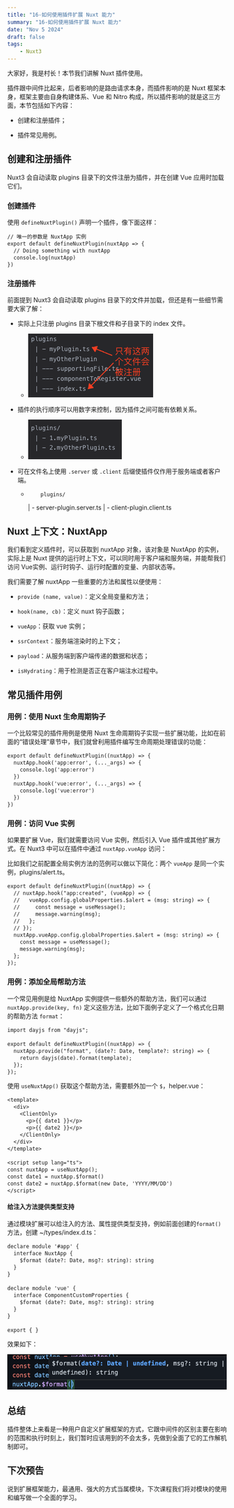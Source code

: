 ```yaml
---
title: "16-如何使用插件扩展 Nuxt 能力"
summary: "16-如何使用插件扩展 Nuxt 能力"
date: "Nov 5 2024"
draft: false
tags:
    - Nuxt3
---
```


大家好，我是村长！本节我们讲解 Nuxt 插件使用。

插件跟中间件比起来，后者影响的是路由请求本身，而插件影响的是 Nuxt 框架本身，框架主要由自身构建体系、Vue 和 Nitro
构成，所以插件影响的就是这三方面，本节包括如下内容：

  * 创建和注册插件；

  * 插件常见用例。

## 创建和注册插件

Nuxt3 会自动读取 plugins 目录下的文件注册为插件，并在创建 Vue 应用时加载它们。

### 创建插件

使用 `defineNuxtPlugin()` 声明一个插件，像下面这样：

    
    
    // 唯一的参数是 NuxtApp 实例
    export default defineNuxtPlugin(nuxtApp => {
      // Doing something with nuxtApp
      console.log(nuxtApp)
    })
    

### 注册插件

前面提到 Nuxt3 会自动读取 plugins 目录下的文件并加载，但还是有一些细节需要大家了解：

  * 实际上只注册 plugins 目录下根文件和子目录下的 index 文件。

    * ![](img\16\1.image)
  * 插件的执行顺序可以用数字来控制，因为插件之间可能有依赖关系。

    * ![](img\16\2.image)
  * 可在文件名上使用 `.server` 或 `.client` 后缀使插件仅作用于服务端或者客户端。

    *         plugins/
        | - server-plugin.server.ts
        | - client-plugin.client.ts
        

## Nuxt 上下文：NuxtApp

我们看到定义插件时，可以获取到 nuxtApp 对象，该对象是 NuxtApp 的实例，实际上是 Nuxt
提供的运行时上下文，可以同时用于客户端和服务端，并能帮我们访问 Vue实例、运行时钩子、运行时配置的变量、内部状态等。

我们需要了解 nuxtApp 一些重要的方法和属性以便使用：

  * `provide (name, value)`：定义全局变量和方法；

  * `hook(name, cb)`：定义 nuxt 钩子函数；

  * `vueApp`：获取 vue 实例；

  * `ssrContext`：服务端渲染时的上下文；

  * `payload`：从服务端到客户端传递的数据和状态；

  * `isHydrating`：用于检测是否正在客户端注水过程中。

## 常见插件用例

### 用例：使用 Nuxt 生命周期钩子

一个比较常见的插件用例是使用 Nuxt 生命周期钩子实现一些扩展功能，比如在前面的“错误处理”章节中，我们就曾利用插件编写生命周期处理错误的功能：

    
    
    export default defineNuxtPlugin((nuxtApp) => {
      nuxtApp.hook('app:error', (..._args) => {
        console.log('app:error')
      })
      nuxtApp.hook('vue:error', (..._args) => {
        console.log('vue:error')
      })
    })
    

### 用例：访问 Vue 实例

如果要扩展 Vue，我们就需要访问 Vue 实例，然后引入 Vue 插件或其他扩展方式。在 Nuxt3 中可以在插件中通过 `nuxtApp.vueApp`
访问：

比如我们之前配置全局实例方法的范例可以做以下简化：两个 `vueApp` 是同一个实例，plugins/alert.ts。

    
    
    export default defineNuxtPlugin((nuxtApp) => {
      // nuxtApp.hook("app:created", (vueApp) => {
      //   vueApp.config.globalProperties.$alert = (msg: string) => {
      //     const message = useMessage();
      //     message.warning(msg);
      //   };
      // });
      nuxtApp.vueApp.config.globalProperties.$alert = (msg: string) => {
        const message = useMessage();
        message.warning(msg);
      };
    });
    

### 用例：添加全局帮助方法

一个常见用例是给 NuxtApp 实例提供一些额外的帮助方法，我们可以通过 `nuxtApp.provide(key, fn)`
定义这些方法，比如下面例子定义了一个格式化日期的帮助方法 `format`：

    
    
    import dayjs from "dayjs";
    
    export default defineNuxtPlugin((nuxtApp) => {
      nuxtApp.provide("format", (date?: Date, template?: string) => {
        return dayjs(date).format(template);
      });
    });
    

使用 `useNuxtApp()` 获取这个帮助方法，需要额外加一个 `$`，helper.vue：

    
    
    <template>
      <div>
        <ClientOnly>
          <p>{{ date1 }}</p>
          <p>{{ date2 }}</p>
        </ClientOnly>
      </div>
    </template>
    
    <script setup lang="ts">
    const nuxtApp = useNuxtApp();
    const date1 = nuxtApp.$format()
    const date2 = nuxtApp.$format(new Date, 'YYYY/MM/DD')
    </script>
    

#### 给注入方法提供类型支持

通过模块扩展可以给注入的方法、属性提供类型支持，例如前面创建的`format()`方法，创建 ~/types/index.d.ts：

    
    
    declare module '#app' {
      interface NuxtApp {
        $format (date?: Date, msg?: string): string
      }
    }
    
    declare module 'vue' {
      interface ComponentCustomProperties {
        $format (date?: Date, msg?: string): string
      }
    }
    
    export { }
    

效果如下：

![](img\16\3.image)

## 总结

插件整体上来看是一种用户自定义扩展框架的方式，它跟中间件的区别主要在影响的范围和执行时刻上，我们暂时应该用到的不会太多，先做到全面了它的工作解机制即可。

## 下次预告

说到扩展框架能力，最通用、强大的方式当属模块，下次课程我们将对模块的使用和编写做一个全面的学习。

